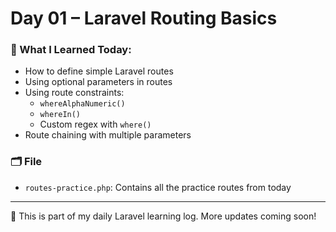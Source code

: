 # Day 01 – Laravel Routing Basics

### 📌 What I Learned Today:
- How to define simple Laravel routes
- Using optional parameters in routes
- Using route constraints:
  - `whereAlphaNumeric()`
  - `whereIn()`
  - Custom regex with `where()`
- Route chaining with multiple parameters

### 🗂 File
- `routes-practice.php`: Contains all the practice routes from today

---

🚀 This is part of my daily Laravel learning log. More updates coming soon!
